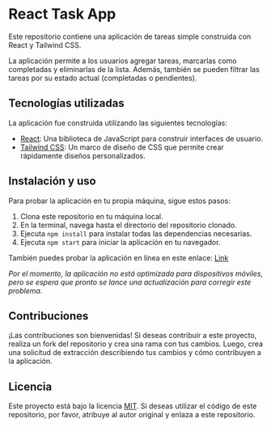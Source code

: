 # React Task App

Este repositorio contiene una aplicación de tareas simple construida con React y Tailwind CSS.

La aplicación permite a los usuarios agregar tareas, marcarlas como completadas y eliminarlas de la lista. Además, también se pueden filtrar las tareas por su estado actual (completadas o pendientes).

## Tecnologías utilizadas

La aplicación fue construida utilizando las siguientes tecnologías:

- [React](https://reactjs.org/): Una biblioteca de JavaScript para construir interfaces de usuario.
- [Tailwind CSS](https://tailwindcss.com/): Un marco de diseño de CSS que permite crear rápidamente diseños personalizados.

## Instalación y uso

Para probar la aplicación en tu propia máquina, sigue estos pasos:

1. Clona este repositorio en tu máquina local.
2. En la terminal, navega hasta el directorio del repositorio clonado.
3. Ejecuta `npm install` para instalar todas las dependencias necesarias.
4. Ejecuta `npm start` para iniciar la aplicación en tu navegador.

También puedes probar la aplicación en línea en este enlace: [Link](https://glespinola.github.io/react-task-app)

*Por el momento, la aplicación no está optimizada para dispositivos móviles, pero se espera que pronto se lance una actualización para corregir este problema.*

## Contribuciones

¡Las contribuciones son bienvenidas! Si deseas contribuir a este proyecto, realiza un fork del repositorio y crea una rama con tus cambios. Luego, crea una solicitud de extracción describiendo tus cambios y cómo contribuyen a la aplicación.

## Licencia

Este proyecto está bajo la licencia [MIT](https://opensource.org/licenses/MIT). Si deseas utilizar el código de este repositorio, por favor, atribuye al autor original y enlaza a este repositorio.

